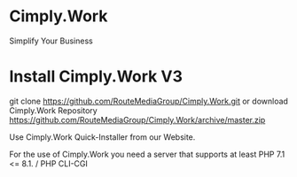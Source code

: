 # Cimply.Work
Simplify Your Business

# Install Cimply.Work V3
git clone https://github.com/RouteMediaGroup/Cimply.Work.git 
or download Cimply.Work Repository https://github.com/RouteMediaGroup/Cimply.Work/archive/master.zip

Use Cimply.Work Quick-Installer from our Website.

For the use of Cimply.Work you need a server that supports at least PHP 7.1 <= 8.1. / PHP CLI-CGI

